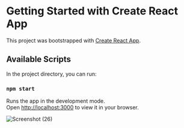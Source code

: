 # Getting Started with Create React App

This project was bootstrapped with [Create React App](https://github.com/facebook/create-react-app).

## Available Scripts

In the project directory, you can run:

### `npm start`

Runs the app in the development mode.\
Open [http://localhost:3000](http://localhost:3000) to view it in your browser.


![Screenshot (26)](https://github.com/Shoaibullakhan99/b-generator/assets/112107912/2306b4d4-f640-4ec8-befb-6f9948a64b60)

